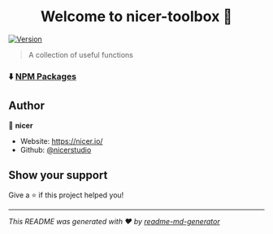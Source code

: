 <h1 align="center">Welcome to nicer-toolbox 👋</h1>
<p>
  <a href="https://www.npmjs.com/package/nicer-toolbox" target="_blank">
    <img alt="Version" src="https://img.shields.io/npm/v/nicer-toolbox.svg">
  </a>
</p>

> A collection of useful functions

### ⬇️ [NPM Packages](https://www.npmjs.com/search?q=%40nicer-toolbox)

## Author

👤 **nicer**

- Website: https://nicer.io/
- Github: [@nicerstudio](https://github.com/nicerstudio)

## Show your support

Give a ⭐️ if this project helped you!

---

_This README was generated with ❤️ by [readme-md-generator](https://github.com/kefranabg/readme-md-generator)_
